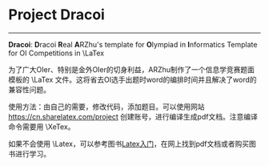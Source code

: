 # Project Dracoi
----------------------
**Dracoi**: **D**racoi **R**eal **A**RZhu's template for **O**lympiad in **I**nformatics
Template for OI Competitions in \LaTex

为了广大OIer、特别是金外OIer的切身利益，ARZhu制作了一个信息学竞赛题面模板的 \LaTex 文件。这将省去OI选手出题时word的编排时间并且解决了word的兼容性问题。

使用方法：由自己的需要，修改代码，添加题目。可以使用网站 https://cn.sharelatex.com/project 创建账号，进行编译生成pdf文档。注意编译命令需要用 \XeTex。

如果不会使用 \Latex，可以参考图书[Latex入门](http://product.dangdang.com/23252576.html)，在网上找到pdf文档或者购买图书进行学习。
